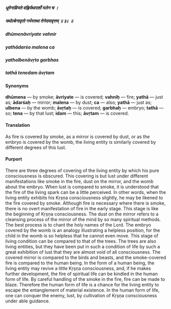 ##### धूमेनाव्रियते वह्निर्यथादर्शो मलेन च ।
##### यथोल्बेनावृतो गर्भस्तथा तेनेदमावृत्तम् ॥ ३८ ॥

##### dhūmenāvriyate vahnir
##### yathādarśo malena ca
##### yatholbenāvṛto garbhas
##### tathā tenedam āvṛtam

#### Synonyms

**dhūmena** — by smoke; **āvriyate** — is covered; **vahniḥ** — fire; **yathā** — just as; **ādarśaḥ** — mirror; **malena** — by dust; **ca** — also; **yathā** — just as; **ulbena** — by the womb; **āvṛtaḥ** — is covered; **garbhaḥ** — embryo; **tathā** — so; **tena** — by that lust; **idam** — this; **āvṛtam** — is covered.

#### Translation

As fire is covered by smoke, as a mirror is covered by dust, or as the embryo is covered by the womb, the living entity is similarly covered by different degrees of this lust.

#### Purport

There are three degrees of covering of the living entity by which his pure consciousness is obscured. This covering is but lust under different manifestations like smoke in the fire, dust on the mirror, and the womb about the embryo. When lust is compared to smoke, it is understood that the fire of the living spark can be a little perceived. In other words, when the living entity exhibits his Kṛṣṇa consciousness slightly, he may be likened to the fire covered by smoke. Although fire is necessary where there is smoke, there is no overt manifestation of fire in the early stage. This stage is like the beginning of Kṛṣṇa consciousness. The dust on the mirror refers to a cleansing process of the mirror of the mind by so many spiritual methods. The best process is to chant the holy names of the Lord. The embryo covered by the womb is an analogy illustrating a helpless position, for the child in the womb is so helpless that he cannot even move. This stage of living condition can be compared to that of the trees. The trees are also living entities, but they have been put in such a condition of life by such a great exhibition of lust that they are almost void of all consciousness. The covered mirror is compared to the birds and beasts, and the smoke-covered fire is compared to the human being. In the form of a human being, the living entity may revive a little Kṛṣṇa consciousness, and, if he makes further development, the fire of spiritual life can be kindled in the human form of life. By careful handling of the smoke in the fire, fire can be made to blaze. Therefore the human form of life is a chance for the living entity to escape the entanglement of material existence. In the human form of life, one can conquer the enemy, lust, by cultivation of Kṛṣṇa consciousness under able guidance.